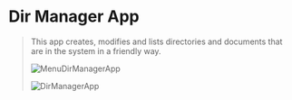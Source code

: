 # Dir Manager App

> This app creates, modifies and lists directories and documents
> that are in the system in a friendly way.
>
> ![MenuDirManagerApp](https://user-images.githubusercontent.com/70856584/205384616-03cb569c-3347-4dfb-a931-eb0c8d999a17.jpg)
>
>
> ![DirManagerApp](https://user-images.githubusercontent.com/70856584/205384785-52275ad9-7950-420f-a12e-c590b19449cc.jpg)

